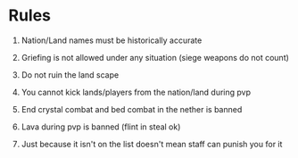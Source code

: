 # Rules

1. Nation/Land names must be historically accurate

2. Griefing is not allowed under any situation (siege weapons do not count)

3. Do not ruin the land scape

4. You cannot kick lands/players from the nation/land during pvp

5. End crystal combat and bed combat in the nether is banned

6. Lava during pvp is banned (flint in steal ok)

7. Just because it isn't on the list doesn't mean staff can punish you for it